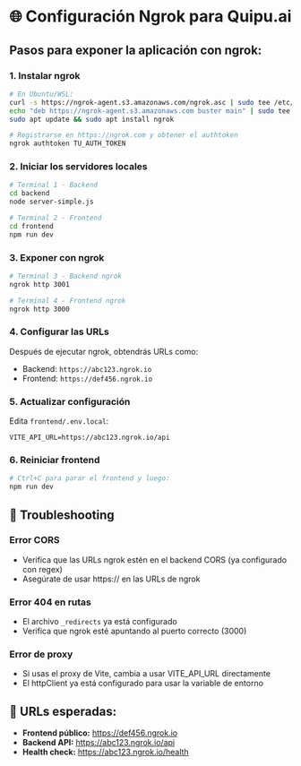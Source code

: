 # 🌐 Configuración Ngrok para Quipu.ai

## Pasos para exponer la aplicación con ngrok:

### 1. Instalar ngrok
```bash
# En Ubuntu/WSL:
curl -s https://ngrok-agent.s3.amazonaws.com/ngrok.asc | sudo tee /etc/apt/trusted.gpg.d/ngrok.asc >/dev/null
echo "deb https://ngrok-agent.s3.amazonaws.com buster main" | sudo tee /etc/apt/sources.list.d/ngrok.list
sudo apt update && sudo apt install ngrok

# Registrarse en https://ngrok.com y obtener el authtoken
ngrok authtoken TU_AUTH_TOKEN
```

### 2. Iniciar los servidores locales
```bash
# Terminal 1 - Backend
cd backend
node server-simple.js

# Terminal 2 - Frontend  
cd frontend
npm run dev
```

### 3. Exponer con ngrok
```bash
# Terminal 3 - Backend ngrok
ngrok http 3001

# Terminal 4 - Frontend ngrok  
ngrok http 3000
```

### 4. Configurar las URLs
Después de ejecutar ngrok, obtendrás URLs como:
- Backend: `https://abc123.ngrok.io` 
- Frontend: `https://def456.ngrok.io`

### 5. Actualizar configuración
Edita `frontend/.env.local`:
```env
VITE_API_URL=https://abc123.ngrok.io/api
```

### 6. Reiniciar frontend
```bash
# Ctrl+C para parar el frontend y luego:
npm run dev
```

## 🔧 Troubleshooting

### Error CORS
- Verifica que las URLs ngrok estén en el backend CORS (ya configurado con regex)
- Asegúrate de usar https:// en las URLs de ngrok

### Error 404 en rutas
- El archivo `_redirects` ya está configurado
- Verifica que ngrok esté apuntando al puerto correcto (3000)

### Error de proxy
- Si usas el proxy de Vite, cambia a usar VITE_API_URL directamente
- El httpClient ya está configurado para usar la variable de entorno

## 📱 URLs esperadas:
- **Frontend público:** https://def456.ngrok.io
- **Backend API:** https://abc123.ngrok.io/api
- **Health check:** https://abc123.ngrok.io/health
